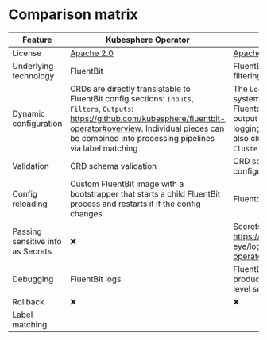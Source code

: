 # Comparison matrix

Feature | Kubesphere Operator | Banzai Cloud Operator
--- | --- | ---
License | [Apache 2.0](https://github.com/kubesphere/fluentbit-operator/blob/master/LICENSE)| [Apache 2.0](https://github.com/banzaicloud/logging-operator/blob/master/LICENSE)
Underlying technology | FluentBit | FluentBit for log collection and Fluentd for filtering and sending out to backends
Dynamic configuration | CRDs are directly translatable to FluentBit config sections: `Inputs`, `Filters`, `Outputs`: https://github.com/kubesphere/fluentbit-operator#overview. Individual pieces can be combined into processing pipelines via label matching | The `Logging` resource represents the logging system, and contains configurations for Fluentd and FluentBit. `Output` defines an output for a logging flow. `Flow` defines a logging flow with filters and outputs. There are also cluster-scoped counterparts: `ClusterOutput` and `ClusterFlow`
Validation | CRD schema validation | CRD schema validation and Fluentd configuration checking
Config reloading | Custom FluentBit image with a bootstrapper that starts a child FluentBit process and restarts it if the config changes | Fluentd config reloading sidecar
Passing sensitive info as Secrets | :x: | Secrets can be used in `Output` definitions: https://banzaicloud.com/docs/one-eye/logging-operator/configuration/plugins/outputs/secret/
Debugging | FluentBit logs | FluentBit/Fluentd logs (the latter does not produce any useful logs even with the log level set to `debug`)
Rollback | :x: | :x:
Label matching | |
